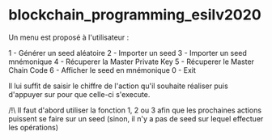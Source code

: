 # blockchain_programming_esilv2020

Un menu est proposé à l'utilisateur : 

1 - Générer un seed aléatoire
2 - Importer un seed 
3 - Importer un seed mnémonique
4 - Récuperer la Master Private Key
5 - Récuperer le Master Chain Code
6 - Afficher le seed en mnémonique
0 - Exit

Il lui suffit de saisir le chiffre de l'action qu'il souhaite réaliser puis d'appuyer sur <ENTREE> pour que celle-ci s'execute.

/!\ Il faut d'abord utiliser la fonction 1, 2 ou 3 afin que les prochaines actions puissent se faire sur un seed (sinon, il n'y a pas de seed sur lequel effectuer les opérations)

